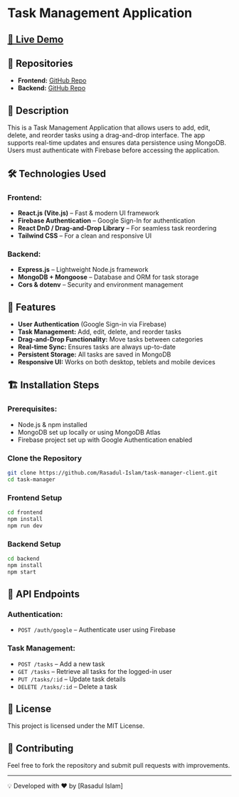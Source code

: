 # Task Management Application

## [🚀 Live Demo](https://task-manager-bbf8b.web.app/)

## 📂 Repositories
- **Frontend:** [GitHub Repo](https://github.com/Rasadul-Islam/task-manager-client)
- **Backend:** [GitHub Repo](https://github.com/Rasadul-Islam/task-manager-server)

## 📝 Description
This is a Task Management Application that allows users to add, edit, delete, and reorder tasks using a drag-and-drop interface. The app supports real-time updates and ensures data persistence using MongoDB. Users must authenticate with Firebase before accessing the application.

## 🛠 Technologies Used
### Frontend:
- **React.js (Vite.js)** – Fast & modern UI framework
- **Firebase Authentication** – Google Sign-In for authentication
- **React DnD / Drag-and-Drop Library** – For seamless task reordering
- **Tailwind CSS** – For a clean and responsive UI

### Backend:
- **Express.js** – Lightweight Node.js framework
- **MongoDB + Mongoose** – Database and ORM for task storage
- **Cors & dotenv** – Security and environment management

## 🌟 Features
- **User Authentication** (Google Sign-in via Firebase)
- **Task Management:** Add, edit, delete, and reorder tasks
- **Drag-and-Drop Functionality:** Move tasks between categories
- **Real-time Sync:** Ensures tasks are always up-to-date
- **Persistent Storage:** All tasks are saved in MongoDB
- **Responsive UI:** Works on both desktop, teblets and mobile devices

## 🏗️ Installation Steps
### Prerequisites:
- Node.js & npm installed
- MongoDB set up locally or using MongoDB Atlas
- Firebase project set up with Google Authentication enabled

### Clone the Repository
```bash
git clone https://github.com/Rasadul-Islam/task-manager-client.git
cd task-manager
```

### Frontend Setup
```bash
cd frontend
npm install
npm run dev
```

### Backend Setup
```bash
cd backend
npm install
npm start
```

## 📌 API Endpoints
### Authentication:
- `POST /auth/google` – Authenticate user using Firebase

### Task Management:
- `POST /tasks` – Add a new task
- `GET /tasks` – Retrieve all tasks for the logged-in user
- `PUT /tasks/:id` – Update task details
- `DELETE /tasks/:id` – Delete a task

## 📜 License
This project is licensed under the MIT License.

## 🤝 Contributing
Feel free to fork the repository and submit pull requests with improvements.

---
💡 Developed with ❤️ by [Rasadul Islam]
